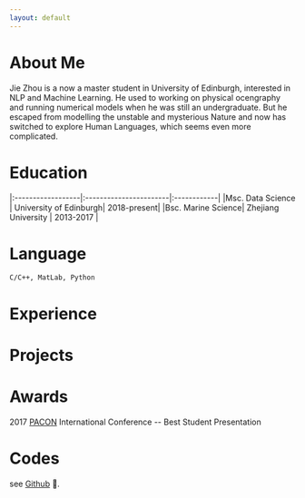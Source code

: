 ```yaml
---
layout: default
---
```


# About Me
Jie Zhou is a now a master student in University of Edinburgh, interested in NLP and Machine Learning. He used to working on physical ocengraphy and running numerical models when he was still an undergraduate. But he escaped from modelling the unstable and mysterious Nature and now has switched to explore Human Languages, which seems even more complicated.

# Education
|:------------------|:-----------------------|:------------|
|Msc. Data Science  | University of Edinburgh| 2018-present|
|Bsc. Marine Science| Zhejiang University    | 2013-2017   |

# Language
```
C/C++, MatLab, Python
```
# Experience
# Projects
# Awards
2017 [PACON](http://blog.hawaii.edu/pacon/about/organization/) International Conference -- Best Student Presentation
# Codes
see [Github](https://github.com/JZ95) 🍺.